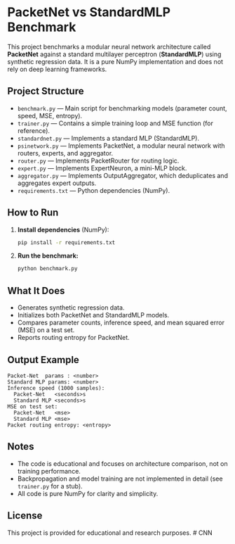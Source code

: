 # PacketNet vs StandardMLP Benchmark

This project benchmarks a modular neural network architecture called **PacketNet** against a standard multilayer perceptron (**StandardMLP**) using synthetic regression data. It is a pure NumPy implementation and does not rely on deep learning frameworks.

## Project Structure

- `benchmark.py` — Main script for benchmarking models (parameter count, speed, MSE, entropy).
- `trainer.py` — Contains a simple training loop and MSE function (for reference).
- `standardnet.py` — Implements a standard MLP (StandardMLP).
- `psinetwork.py` — Implements PacketNet, a modular neural network with routers, experts, and aggregator.
- `router.py` — Implements PacketRouter for routing logic.
- `expert.py` — Implements ExpertNeuron, a mini-MLP block.
- `aggregator.py` — Implements OutputAggregator, which deduplicates and aggregates expert outputs.
- `requirements.txt` — Python dependencies (NumPy).

## How to Run

1. **Install dependencies** (NumPy):
   ```bash
   pip install -r requirements.txt
   ```

2. **Run the benchmark:**
   ```bash
   python benchmark.py
   ```

## What It Does
- Generates synthetic regression data.
- Initializes both PacketNet and StandardMLP models.
- Compares parameter counts, inference speed, and mean squared error (MSE) on a test set.
- Reports routing entropy for PacketNet.

## Output Example
```
Packet-Net  params : <number>
Standard MLP params: <number>
Inference speed (1000 samples):
  Packet-Net   <seconds>s
  Standard MLP <seconds>s
MSE on test set:
  Packet-Net   <mse>
  Standard MLP <mse>
Packet routing entropy: <entropy>
```

## Notes
- The code is educational and focuses on architecture comparison, not on training performance.
- Backpropagation and model training are not implemented in detail (see `trainer.py` for a stub).
- All code is pure NumPy for clarity and simplicity.

## License
This project is provided for educational and research purposes.
#   C N N  
 